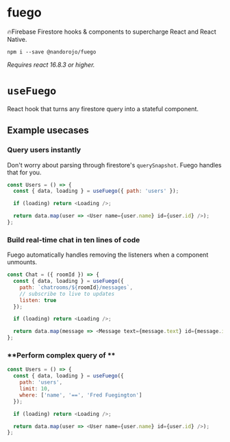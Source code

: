 # fuego

🔥Firebase Firestore hooks & components to supercharge React and React Native.

```
npm i --save @nandorojo/fuego
```

_Requires react 16.8.3 or higher._

# `useFuego`

React hook that turns any firestore query into a stateful component.

## Example usecases

### **Query users instantly**

Don't worry about parsing through firestore's `querySnapshot`. Fuego handles that for you.

```javascript
const Users = () => {
  const { data, loading } = useFuego({ path: 'users' });

  if (loading) return <Loading />;

  return data.map(user => <User name={user.name} id={user.id} />);
};
```

### **Build real-time chat in ten lines of code**

Fuego automatically handles removing the listeners when a component unmounts.

```javascript
const Chat = ({ roomId }) => {
  const { data, loading } = useFuego({
    path: `chatrooms/${roomId}/messages`,
    // subscribe to live to updates
    listen: true
  });

  if (loading) return <Loading />;

  return data.map(message => <Message text={message.text} id={message.id} />);
};
```

### **Perform complex query of **

```javascript
const Users = () => {
  const { data, loading } = useFuego({
    path: 'users',
    limit: 10,
    where: ['name', '==', 'Fred Fuegington']
  });

  if (loading) return <Loading />;

  return data.map(user => <User name={user.name} id={user.id} />);
};
```
